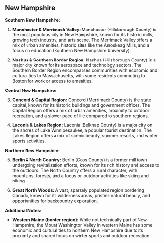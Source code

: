 ## New Hampshire

**Southern New Hampshire:**

1. **Manchester & Merrimack Valley:** Manchester (Hillsborough County) is the most populous city in New Hampshire, known for its historic mills, growing tech industry, and arts scene. The Merrimack Valley offers a mix of urban amenities, historic sites like the Amoskeag Mills, and a focus on education (Southern New Hampshire University).

2. **Nashua & Southern Border Region:** Nashua (Hillsborough County) is a major city known for its aerospace and technology sectors. The Southern Border Region encompasses communities with economic and cultural ties to Massachusetts, with some residents commuting to Boston for work or access to amenities.

**Central New Hampshire:**

3. **Concord & Capital Region:** Concord (Merrimack County) is the state capital, known for its historic buildings and government offices. The Capital Region offers a mix of urban amenities, proximity to outdoor recreation, and a slower pace of life compared to southern regions.

4. **Laconia & Lakes Region:** Laconia (Belknap County) is a major city on the shores of Lake Winnipesaukee, a popular tourist destination. The Lakes Region offers a mix of scenic beauty, summer resorts, and winter sports activities.

**Northern New Hampshire:**

5. **Berlin & North Country:** Berlin (Coos County) is a former mill town undergoing revitalization efforts, known for its rich history and access to the outdoors. The North Country offers a rural character, with mountains, forests, and a focus on outdoor activities like skiing and hiking.

6. **Great North Woods:** A vast, sparsely populated region bordering Canada, known for its wilderness areas, pristine natural beauty, and opportunities for backcountry exploration.

**Additional Notes:**

- **Western Maine (border region):** While not technically part of New Hampshire, the Mount Washington Valley in western Maine has some economic and cultural ties to northern New Hampshire due to its proximity and shared focus on winter sports and outdoor recreation.
